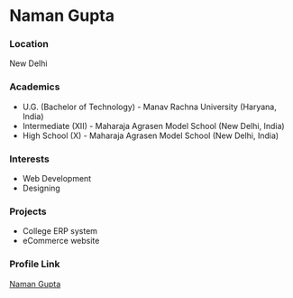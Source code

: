 # Naman Gupta

### Location

New Delhi

### Academics

- U.G. (Bachelor of Technology) - Manav Rachna University (Haryana, India)
- Intermediate (XII) - Maharaja Agrasen Model School (New Delhi, India)
- High School (X) - Maharaja Agrasen Model School (New Delhi, India)

### Interests

- Web Development
- Designing

### Projects

- College ERP system
- eCommerce website

### Profile Link

[Naman Gupta](https://github.com/namangupta1399)
